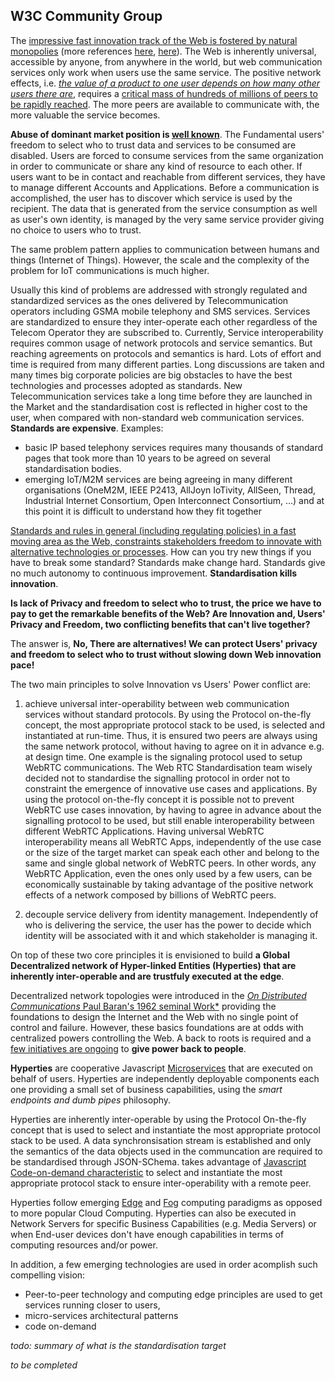## W3C Community Group

The [impressive fast innovation track of the Web is fostered by natural monopolies](http://www.economist.com/news/briefing/21635077-online-businesses-can-grow-very-large-very-fastit-what-makes-them-exciting-does-it-also-make) (more references [here](http://www.theatlantic.com/magazine/archive/2013/01/the-webs-new-monopolists/309197/), [here](http://thenextweb.com/insider/2011/10/02/facebook-twitter-itunes-and-google-the-rise-of-digital-monopolies/)). The Web is inherently universal, accessible by anyone, from anywhere in the world, but web communication services only work when users use the same service. The positive network effects, i.e. [*the value of a product to one user depends on how many other users there are*](https://openlibrary.org/books/OL364633M/Information_rules), requires a [critical mass of hundreds of millions of peers to be rapidly reached](https://books.google.pt/books?id=NOMh7eVHQ4MC&pg=PA41&lpg=PA41&dq=network+effects+web+2.0&source=bl&ots=Y2R1ivmNFN&sig=dC52gngDLs_nsAx3K-APVoEIZcQ&hl=pt-PT&sa=X&ved=0ahUKEwj66vWVq6vRAhVH0RQKHcxOC2kQ6AEIWjAL#v=onepage&q=network%20effects%20web%202.0&f=false). The more peers are available to communicate with, the more valuable the service becomes.

**Abuse of dominant market position is [well known](http://ec.europa.eu/competition/consumers/abuse_en.html)**. The Fundamental users' freedom to select who to trust data and services to be consumed are disabled. Users are forced to consume services from the same organization in order to communicate or share any kind of resource to each other. If users want to be in contact and reachable from different services, they have to manage different Accounts and Applications. Before a communication is accomplished, the user has to discover which service is used by the recipient. The data that is generated from the service consumption as well as user's own identity, is managed by the very same service provider giving no choice to users who to trust.

The same problem pattern applies to communication between humans and things (Internet of Things). However, the scale and the complexity of the problem for IoT communications is much higher.

Usually this kind of problems are addressed with strongly regulated and standardized services as the ones delivered by Telecommunication operators including GSMA mobile telephony and SMS services. Services are standardized to ensure they inter-operate each other regardless of the Telecom Operator they are subscribed to. Currently, Service interoperability requires common usage of network protocols and service semantics. But reaching agreements on protocols and semantics is hard. Lots of effort and time is required from many different parties. Long discussions are taken and many times big corporate policies are big obstacles to have the best technologies and processes adopted as standards. New Telecommunication services take a long time before they are launched in the Market and the standardisation cost is reflected in higher cost to the user, when compared with non-standard web communication services. **Standards are expensive**.  Examples:
- basic IP based telephony services requires many thousands of standard pages that took more than 10 years to be agreed on several standardisation bodies.
- emerging IoT/M2M services are being agreeing in many different organisations (OneM2M, IEEE P2413, AllJoyn IoTivity, AllSeen, Thread, Industrial Internet Consortium, Open Interconnect Consortium, ...) and at this point it is difficult to understand how they fit together

[Standards and rules in general (including regulating policies) in a fast moving area as the Web, constraints stakeholders freedom to innovate with alternative technologies or processes](http://www.rand.org/pubs/monograph_reports/MR1215.html). How can you try new things if you have to break some standard? Standards make change hard. Standards give no much autonomy to continuous improvement. **Standardisation kills innovation**.


**Is lack of Privacy and freedom to select who to trust, the price we have to pay to get the remarkable benefits of the Web? Are Innovation and, Users' Privacy and Freedom, two conflicting benefits that can't live together?**

The answer is, **No, There are alternatives! We can protect Users' privacy and freedom to select who to trust without slowing down Web innovation pace!**

The two main principles to solve Innovation vs Users' Power conflict are:

1. achieve universal inter-operability between web communication services without standard protocols. By using the Protocol on-the-fly concept, the most appropriate protocol stack to be used, is selected and instantiated at run-time. Thus, it is ensured two peers are always using the same network protocol, without having to agree on it in advance e.g. at design time. One example is the signaling protocol used to setup WebRTC communications. The Web RTC Standardisation team wisely decided not to standardise the signalling protocol in order not to constraint the emergence of innovative use cases and applications. By using the protocol on-the-fly concept it is possible not to prevent WebRTC use cases innovation, by having to agree in advance about the signalling protocol to be used, but still enable interoperability between different WebRTC Applications. Having universal WebRTC interoperability means all WebRTC Apps, independently of the use case or the size of the target market can speak each other and belong to the same and single global network of WebRTC peers. In other words, any WebRTC Application, even the ones only used by a few users, can be economically sustainable by taking advantage of the positive network effects of a network composed by billions of WebRTC peers.

1. decouple service delivery from identity management. Independently of who is delivering the service, the user has the power to decide which identity will be associated with it and which stakeholder is managing it.

On top of these two core principles it is envisioned to build **a Global Decentralized network of Hyper-linked Entities (Hyperties) that are inherently inter-operable and are trustfuly executed at the edge**.

Decentralized network topologies were introduced in the [*On Distributed Communications* Paul Baran's 1962 seminal Work*](http://www.rand.org/pubs/research_memoranda/RM3420.html) providing the foundations to design the Internet and the Web with no single point of control and failure. However, these basics foundations are at odds with centralized powers controlling the Web. A back to roots is required and a [few initiatives are ongoing](https://www.decentralizedweb.net/) to **give power back to people**.

**Hyperties** are cooperative Javascript [Microservices](http://martinfowler.com/articles/microservices.html) that are executed on behalf of users. Hyperties are independently deployable components each one providing a small set of business capabilities, using the *smart endpoints and dumb pipes* philosophy.

Hyperties are inherently inter-operable by using the Protocol On-the-fly concept that is used to select and instantiate the most appropriate protocol stack to be used. A data synchronsisation stream is established and only the semantics of the data objects used in the communcation are required to be standardised through JSON-SChema.
 takes advantage of [Javascript Code-on-demand characteristic](http://dl.acm.org/citation.cfm?id=1248922) to select and instantiate the most appropriate protocol stack to ensure inter-operability with a remote peer.

Hyperties follow emerging [Edge](https://en.wikipedia.org/wiki/Edge_computing) and [Fog](https://en.wikipedia.org/wiki/Fog_computing) computing paradigms as opposed to more popular Cloud Computing. Hyperties can also be executed in Network Servers for specific Business Capabilities (e.g. Media Servers) or when End-user devices don't have enough capabilities in terms of computing resources and/or power.


In addition, a few emerging technologies are used in order acomplish such compelling vision:

* Peer-to-peer technology and computing edge principles are used to get services running closer to users,
* micro-services architectural patterns
* code on-demand

*todo: summary of what is the standardisation target*

*to be completed*
